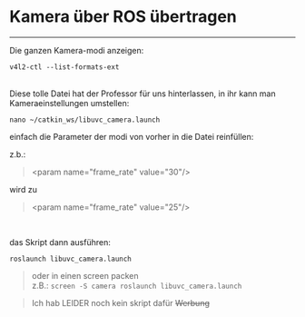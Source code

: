 Kamera über ROS übertragen
===
---
Die ganzen Kamera-modi anzeigen:

    v4l2-ctl --list-formats-ext
<br>
Diese tolle Datei hat der Professor für uns hinterlassen, in ihr kann man Kameraeinstellungen umstellen:


    nano ~/catkin_ws/libuvc_camera.launch

einfach die Parameter der modi von vorher in die Datei reinfüllen:

z.b.:
>\<param name="frame_rate" value="30"/>

wird zu

>\<param name="frame_rate" value="25"/>

<br>

das Skript dann ausführen:

    roslaunch libuvc_camera.launch

>oder in einen screen packen  
> z.B.: `screen -S camera roslaunch libuvc_camera.launch`

>Ich hab LEIDER noch kein skript dafür ~~Werbung~~